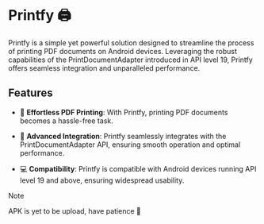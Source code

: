 # Printfy 🖨️

Printfy is a simple yet powerful solution designed to streamline the process of printing PDF documents on Android devices. Leveraging the robust capabilities of the PrintDocumentAdapter introduced in API level 19, Printfy offers seamless integration and unparalleled performance.

## Features

- 📄 **Effortless PDF Printing**: With Printfy, printing PDF documents becomes a hassle-free task.

- 🚀 **Advanced Integration**: Printfy seamlessly integrates with the PrintDocumentAdapter API, ensuring smooth operation and optimal performance.

- 💻 **Compatibility**: Printfy is compatible with Android devices running API level 19 and above, ensuring widespread usability.

> [!NOTE]
>  APK is yet to be upload, have patience 🍟
